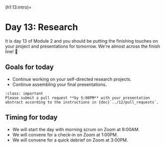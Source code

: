 (h1:13:intro)=
# Day 13: Research

It is day 13 of Module 2 and you should be putting the finishing touches on your project and presentations for tomorrow.
We're almost across the finish line! 🏁



## Goals for today

- Continue working on your self-directed research projects.
- Continue assembling your final presentations.


```{admonition} Milestone
:class: important
Please submit a pull request **by 5:00PM** with your presentation abstract according to the instructions in {doc}`../12/pull_requests`.
```


## Timing for today

- We will start the day with morning scrum on Zoom at 9:00AM.
- We will convene for a check-in on Zoom at 1:00PM.
- We will convene for a quick debrief on Zoom at 3:00PM.



<!-- ## Activities for today

```{tableofcontents}
``` -->



